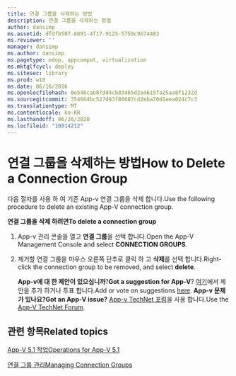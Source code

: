 ```yaml
---
title: 연결 그룹을 삭제하는 방법
description: 연결 그룹을 삭제하는 방법
author: dansimp
ms.assetid: dfdfb507-8891-4f17-9125-5759c9b74483
ms.reviewer: ''
manager: dansimp
ms.author: dansimp
ms.pagetype: mdop, appcompat, virtualization
ms.mktglfcycl: deploy
ms.sitesec: library
ms.prod: w10
ms.date: 06/16/2016
ms.openlocfilehash: 0e546cab87dd4cb83465d2e4615fa25aa8f1232d
ms.sourcegitcommit: 354664bc527d93f80687cd2eba70d1eea024c7c3
ms.translationtype: MT
ms.contentlocale: ko-KR
ms.lasthandoff: 06/26/2020
ms.locfileid: "10814212"
---
```

# <span data-ttu-id="a6ec1-103">연결 그룹을 삭제하는 방법</span><span class="sxs-lookup"><span data-stu-id="a6ec1-103">How to Delete a Connection Group</span></span>


<span data-ttu-id="a6ec1-104">다음 절차를 사용 하 여 기존 App-v 연결 그룹을 삭제 합니다.</span><span class="sxs-lookup"><span data-stu-id="a6ec1-104">Use the following procedure to delete an existing App-V connection group.</span></span>

**<span data-ttu-id="a6ec1-105">연결 그룹을 삭제 하려면</span><span class="sxs-lookup"><span data-stu-id="a6ec1-105">To delete a connection group</span></span>**

1.  <span data-ttu-id="a6ec1-106">App-v 관리 콘솔을 열고 **연결 그룹**을 선택 합니다.</span><span class="sxs-lookup"><span data-stu-id="a6ec1-106">Open the App-V Management Console and select **CONNECTION GROUPS**.</span></span>

2.  <span data-ttu-id="a6ec1-107">제거할 연결 그룹을 마우스 오른쪽 단추로 클릭 하 고 **삭제**를 선택 합니다.</span><span class="sxs-lookup"><span data-stu-id="a6ec1-107">Right-click the connection group to be removed, and select **delete**.</span></span>

    <span data-ttu-id="a6ec1-108">**App-v에 대 한 제안이 있으십니까**?</span><span class="sxs-lookup"><span data-stu-id="a6ec1-108">**Got a suggestion for App-V**?</span></span> <span data-ttu-id="a6ec1-109">[여기](http://appv.uservoice.com/forums/280448-microsoft-application-virtualization)에서 제안을 추가 하거나 투표 합니다.</span><span class="sxs-lookup"><span data-stu-id="a6ec1-109">Add or vote on suggestions [here](http://appv.uservoice.com/forums/280448-microsoft-application-virtualization).</span></span> **<span data-ttu-id="a6ec1-110">App-v 문제가 있나요?</span><span class="sxs-lookup"><span data-stu-id="a6ec1-110">Got an App-V issue?</span></span>** <span data-ttu-id="a6ec1-111">[App-v TechNet 포럼](https://social.technet.microsoft.com/Forums/home?forum=mdopappv)을 사용 합니다.</span><span class="sxs-lookup"><span data-stu-id="a6ec1-111">Use the [App-V TechNet Forum](https://social.technet.microsoft.com/Forums/home?forum=mdopappv).</span></span>

## <span data-ttu-id="a6ec1-112">관련 항목</span><span class="sxs-lookup"><span data-stu-id="a6ec1-112">Related topics</span></span>


[<span data-ttu-id="a6ec1-113">App-V 5.1 작업</span><span class="sxs-lookup"><span data-stu-id="a6ec1-113">Operations for App-V 5.1</span></span>](operations-for-app-v-51.md)

[<span data-ttu-id="a6ec1-114">연결 그룹 관리</span><span class="sxs-lookup"><span data-stu-id="a6ec1-114">Managing Connection Groups</span></span>](managing-connection-groups51.md)

 

 





